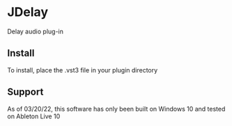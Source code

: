 # JDelay
Delay audio plug-in

## Install
To install, place the .vst3 file in your plugin directory

## Support
As of 03/20/22, this software has only been built on Windows 10 and tested on Ableton Live 10
